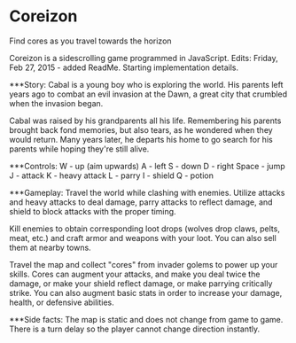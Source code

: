 # Coreizon
Find cores as you travel towards the horizon

Coreizon is a sidescrolling game programmed in JavaScript.
Edits:
Friday, Feb 27, 2015 - added ReadMe. Starting implementation details.


***Story:
  Cabal is a young boy who is exploring the world. His parents left years ago to
  combat an evil invasion at the Dawn, a great city that crumbled when the invasion began.

  Cabal was raised by his grandparents all his life. Remembering his parents brought back
  fond memories, but also tears, as he wondered when they would return. Many years later,
  he departs his home to go search for his parents while hoping they're still alive.

***Controls:
  W - up (aim upwards)
  A - left
  S - down
  D - right
  Space - jump
  J - attack
  K - heavy attack
  L - parry
  I - shield
  Q - potion
  
***Gameplay:
  Travel the world while clashing with enemies. Utilize attacks and heavy attacks to deal damage,
  parry attacks to reflect damage, and shield to block attacks with the proper timing. 
  
  Kill enemies to obtain corresponding loot drops (wolves drop claws, pelts, meat, etc.) and craft
  armor and weapons with your loot. You can also sell them at nearby towns.
  
  Travel the map and collect "cores" from invader golems to power up your skills. Cores can augment
  your attacks, and make you deal twice the damage, or make your shield reflect damage, or make
  parrying critically strike. You can also augment basic stats in order to increase your damage, health,
  or defensive abilities.
  
***Side facts:
  The map is static and does not change from game to game.
  There is a turn delay so the player cannot change direction instantly.
  

